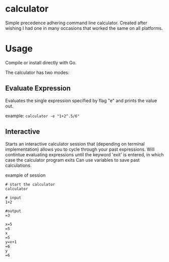 # calculator
Simple precedence adhering command line calculator. Created after wishing I had one in many occasions that worked the same on all platforms.

# Usage

Compile or install directly with Go.

The calculator has two modes:

## Evaluate Expression

Evaluates the single expression specified by flag "e" and prints the value out.

example: `calculator -e "1+2^.5/6"`

## Interactive

Starts an interactive calculator session that (depending on terminal implementation) allows you to cycle through your past expressions.
Will contintue evaluating expressions until the keyword 'exit' is entered, in which case the calculator program exits
Can use variables to save past calculations.

example of session
```
# start the calculator
calculator

# input
1+2

#output
=3

x=5
=5
x
=5
y=x+1
=6
y
=6
```
